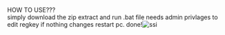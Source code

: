 HOW TO USE???  
simply download the zip extract and run .bat file
needs admin privlages to edit regkey
if nothing changes restart pc.
done!![ssi](https://github.com/user-attachments/assets/43b00616-9288-47b6-8b0d-b4544dc76b1c)
